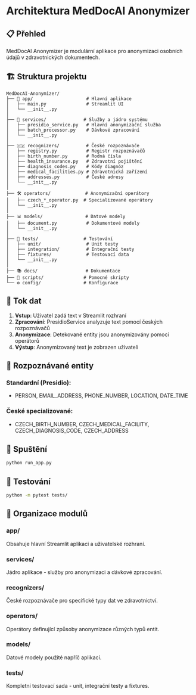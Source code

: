 # Architektura MedDocAI Anonymizer

## 📋 Přehled
MedDocAI Anonymizer je modulární aplikace pro anonymizaci osobních údajů v zdravotnických dokumentech.

## 🏗️ Struktura projektu

```
MedDocAI-Anonymizer/
├── 📱 app/                    # Hlavní aplikace
│   ├── main.py               # Streamlit UI
│   └── __init__.py
│
├── 🔧 services/              # Služby a jádro systému
│   ├── presidio_service.py   # Hlavní anonymizační služba
│   ├── batch_processor.py    # Dávkové zpracování
│   └── __init__.py
│
├── 🇨🇿 recognizers/          # České rozpoznávače
│   ├── registry.py           # Registr rozpoznávačů
│   ├── birth_number.py       # Rodná čísla
│   ├── health_insurance.py   # Zdravotní pojištění
│   ├── diagnosis_codes.py    # Kódy diagnóz
│   ├── medical_facilities.py # Zdravotnická zařízení
│   ├── addresses.py          # České adresy
│   └── __init__.py
│
├── 🛠️ operators/             # Anonymizační operátory
│   ├── czech_*_operator.py  # Specializované operátory
│   └── __init__.py
│
├── 📊 models/                # Datové modely
│   ├── document.py           # Dokumentové modely
│   └── __init__.py
│
├── 🧪 tests/                 # Testování
│   ├── unit/                 # Unit testy
│   ├── integration/          # Integrační testy
│   ├── fixtures/             # Testovací data
│   └── __init__.py
│
├── 📚 docs/                  # Dokumentace
├── 🔧 scripts/               # Pomocné skripty
└── ⚙️ config/                # Konfigurace
```

## 🔄 Tok dat

1. **Vstup**: Uživatel zadá text v Streamlit rozhraní
2. **Zpracování**: PresidioService analyzuje text pomocí českých rozpoznávačů
3. **Anonymizace**: Detekované entity jsou anonymizovány pomocí operátorů
4. **Výstup**: Anonymizovaný text je zobrazen uživateli

## 🎯 Rozpoznávané entity

### Standardní (Presidio):
- PERSON, EMAIL_ADDRESS, PHONE_NUMBER, LOCATION, DATE_TIME

### České specializované:
- CZECH_BIRTH_NUMBER, CZECH_MEDICAL_FACILITY, CZECH_DIAGNOSIS_CODE, CZECH_ADDRESS

## 🚀 Spuštění
```bash
python run_app.py
```

## 🧪 Testování
```bash
python -m pytest tests/
```

## 📁 Organizace modulů

### app/
Obsahuje hlavní Streamlit aplikaci a uživatelské rozhraní.

### services/
Jádro aplikace - služby pro anonymizaci a dávkové zpracování.

### recognizers/
České rozpoznávače pro specifické typy dat ve zdravotnictví.

### operators/
Operátory definující způsoby anonymizace různých typů entit.

### models/
Datové modely použité napříč aplikací.

### tests/
Kompletní testovací sada - unit, integrační testy a fixtures.
